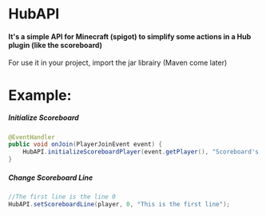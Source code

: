 # HubAPI
#### It's a simple API for Minecraft (spigot) to simplify some actions in a Hub plugin (like the scoreboard)

For use it in your project, import the jar librairy (Maven come later)

# Example:
##### Initialize Scoreboard
```Java
@EventHandler
public void onJoin(PlayerJoinEvent event) {
    HubAPI.initializeScoreboardPlayer(event.getPlayer(), "Scoreboard's Name", Arrays.asList("line 1", "line2", "line 3..."));
}
```
##### Change Scoreboard Line
```Java
//The first line is the line 0
HubAPI.setScoreboardLine(player, 0, "This is the first line");
```
